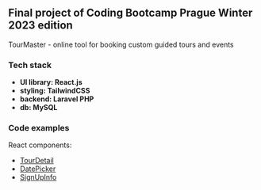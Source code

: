 ## Final project of Coding Bootcamp Prague Winter 2023 edition

TourMaster - online tool for booking custom guided tours and events

### Tech stack

- **UI library: React.js**
- **styling: TailwindCSS**
- **backend: Laravel PHP**
- **db: MySQL**

### Code examples

React components: 
- [TourDetail](https://github.com/PragueBeerGuide/TourMaster/blob/main/resources/js/components/tour/TourDetail.jsx)
- [DatePicker](https://github.com/PragueBeerGuide/TourMaster/blob/main/resources/js/components/calendars/DatePicker.jsx)
- [SignUpInfo](https://github.com/PragueBeerGuide/TourMaster/blob/main/resources/js/components/Form/SignUpInfo.jsx)
